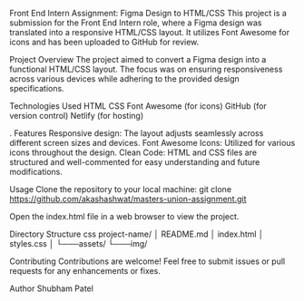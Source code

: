 Front End Intern Assignment: Figma Design to HTML/CSS
This project is a submission for the Front End Intern role, where a Figma design was translated into a responsive HTML/CSS layout. It utilizes Font Awesome for icons and has been uploaded to GitHub for review.


Project Overview
The project aimed to convert a Figma design into a functional HTML/CSS layout. The focus was on ensuring responsiveness across various devices while adhering to the provided design specifications.


Technologies Used
HTML
CSS
Font Awesome (for icons)
GitHub (for version control)
Netlify (for hosting)

.
Features
Responsive design: The layout adjusts seamlessly across different screen sizes and devices.
Font Awesome Icons: Utilized for various icons throughout the design.
Clean Code: HTML and CSS files are structured and well-commented for easy understanding and future modifications.


Usage
Clone the repository to your local machine:
git clone https://github.com/akashashwat/masters-union-assignment.git

Open the index.html file in a web browser to view the project.

Directory Structure
css
project-name/
│   README.md
│   index.html
│   styles.css
│
└───assets/
    └───img/ 
    
Contributing
Contributions are welcome! Feel free to submit issues or pull requests for any enhancements or fixes.

Author
Shubham Patel
